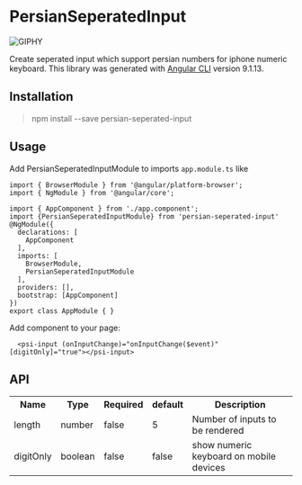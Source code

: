 # PersianSeperatedInput
![GIPHY](https://media.giphy.com/media/otDJKYuVeF0wl9QZPc/giphy.gif)

Create seperated input which support persian numbers for iphone numeric keyboard.
This library was generated with [Angular CLI](https://github.com/angular/angular-cli) version 9.1.13.

## Installation
> npm install --save persian-seperated-input

## Usage
Add PersianSeperatedInputModule to imports `app.module.ts` like 
```
import { BrowserModule } from '@angular/platform-browser';
import { NgModule } from '@angular/core';

import { AppComponent } from './app.component';
import {PersianSeperatedInputModule} from 'persian-seperated-input'
@NgModule({
  declarations: [
    AppComponent
  ],
  imports: [
    BrowserModule,
    PersianSeperatedInputModule
  ],
  providers: [],
  bootstrap: [AppComponent]
})
export class AppModule { }

```

Add component to your page:

```
  <psi-input (onInputChange)="onInputChange($event)" [digitOnly]="true"></psi-input>
```
## API
<table>
<tr>
<th>Name</th>
<th>Type</th>
<th>Required</th>
<th>default</th>
<th>Description</th>
</tr>
<tr>
<td>length</td>
<td>number</td>
<td>false</td>
<td>5</td>
<td>Number of inputs to be rendered</td>
</tr>
<tr>
<td>digitOnly</td>
<td>boolean</td>
<td>false</td>
<td>false</td>
<td>show numeric keyboard on mobile devices</td>
</tr>

</table>

